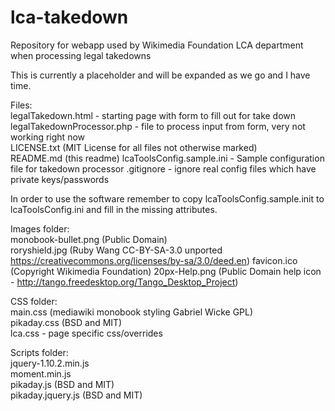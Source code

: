 lca-takedown
============

Repository for webapp used by Wikimedia Foundation LCA department when processing legal takedowns

This is currently a placeholder and will be expanded as we go and I have time.

Files:  
legalTakedown.html - starting page with form to fill out for take down  
legalTakedownProcessor.php - file to process input from form, very not working right now  
LICENSE.txt (MIT License for all files not otherwise marked)  
README.md (this readme)
lcaToolsConfig.sample.ini - Sample configuration file for takedown processor
.gitignore - ignore real config files which have private keys/passwords

In order to use the software remember to copy lcaToolsConfig.sample.init to lcaToolsConfig.ini and fill in the missing attributes.

Images folder:  
monobook-bullet.png (Public Domain)  
roryshield.jpg (Ruby Wang CC-BY-SA-3.0 unported https://creativecommons.org/licenses/by-sa/3.0/deed.en)
favicon.ico (Copyright Wikimedia Foundation)
20px-Help.png (Public Domain help icon - http://tango.freedesktop.org/Tango_Desktop_Project)

CSS folder:  
main.css (mediawiki monobook styling Gabriel Wicke GPL)  
pikaday.css (BSD and MIT)  
lca.css - page specific css/overrides

Scripts folder:  
jquery-1.10.2.min.js  
moment.min.js  
pikaday.js (BSD and MIT)  
pikaday.jquery.js (BSD and MIT)
